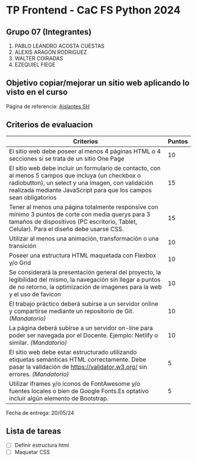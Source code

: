 # TP Frontend - CaC FS Python 2024

## Grupo 07 (Integrantes)
1. PABLO LEANDRO ACOSTA CUESTAS
2. ALEXIS ARAGÓN RODRIGUEZ
3. WALTER COIRADAS
4. EZEQUIEL FIEGE

## Objetivo copiar/mejorar un sitio web aplicando lo visto en el curso
Página de referencia: [Aislantes SH](https://www.aislantessh.com.ar/)

## Criterios de evaluacion
Criterios | Puntos
--------- | ------
El sitio web debe poseer al menos 4 páginas HTML o 4 secciones si se trata de un sitio One Page | 10
El sitio web debe incluir un formulario de contacto, con al menos 5 campos que incluya (un checkbox o radiobutton), un select y una imagen, con validación realizada mediante JavaScript para que los campos sean obligatorios | 15
Tener al menos una página totalmente responsive con mínimo 3 puntos de corte con media querys para 3 tamaños de dispositivos (PC escritorio, Tablet, Celular). Para el diseño debe usarse CSS.| 15
Utilizar al menos una animación, transformación o una transición | 10
Poseer una estructura HTML maquetada con Flexbox y/o Grid | 10
Se considerará la presentación general del proyecto, la legibilidad del mismo, la navegación sin llegar a puntos de no retorno, la optimización de imagenes para la web y el uso de favicon | 10
El trabajo práctico deberá subirse a un servidor online y compartirse mediante un repositorio de Git. _(Mandatorio)_ | 10
La página deberá subirse a un servidor on-line para poder ser navegada por el Docente. Ejemplo: Netlify o similar. _(Mandatorio)_ | 10
El sitio web debe estar estructurado utilizando etiquetas semánticas HTML correctamente. Debe pasar la validación de https://validator.w3.org/ sin errores. _(Mandatorio)_ | 5
Utilizar iframes y/o íconos de FontAwesome y/o fuentes locales o bien de Google Fonts.Es optativo incluir algún elemento de Bootstrap.| 5

Fecha de entrega: 20/05/24

## Lista de tareas

- [ ] Definir estructura html
- [ ] Maquetar CSS
